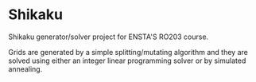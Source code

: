 # Shikaku
Shikaku generator/solver project for ENSTA'S RO203 course.

Grids are generated by a simple splitting/mutating algorithm and they are solved using either an integer linear programming solver or by simulated annealing.
